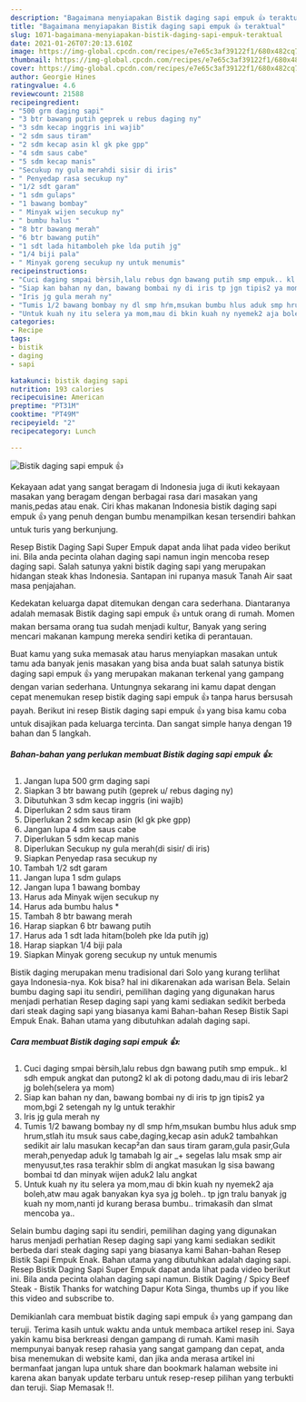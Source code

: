 ```yaml
---
description: "Bagaimana menyiapakan Bistik daging sapi empuk 👍 teraktual"
title: "Bagaimana menyiapakan Bistik daging sapi empuk 👍 teraktual"
slug: 1071-bagaimana-menyiapakan-bistik-daging-sapi-empuk-teraktual
date: 2021-01-26T07:20:13.610Z
image: https://img-global.cpcdn.com/recipes/e7e65c3af39122f1/680x482cq70/bistik-daging-sapi-empuk-👍-foto-resep-utama.jpg
thumbnail: https://img-global.cpcdn.com/recipes/e7e65c3af39122f1/680x482cq70/bistik-daging-sapi-empuk-👍-foto-resep-utama.jpg
cover: https://img-global.cpcdn.com/recipes/e7e65c3af39122f1/680x482cq70/bistik-daging-sapi-empuk-👍-foto-resep-utama.jpg
author: Georgie Hines
ratingvalue: 4.6
reviewcount: 21588
recipeingredient:
- "500 grm daging sapi"
- "3 btr bawang putih geprek u rebus daging ny"
- "3 sdm kecap inggris ini wajib"
- "2 sdm saus tiram"
- "2 sdm kecap asin kl gk pke gpp"
- "4 sdm saus cabe"
- "5 sdm kecap manis"
- "Secukup ny gula merahdi sisir di iris"
- " Penyedap rasa secukup ny"
- "1/2 sdt garam"
- "1 sdm gulaps"
- "1 bawang bombay"
- " Minyak wijen secukup ny"
- " bumbu halus "
- "8 btr bawang merah"
- "6 btr bawang putih"
- "1 sdt lada hitamboleh pke lda putih jg"
- "1/4 biji pala"
- " Minyak goreng secukup ny untuk menumis"
recipeinstructions:
- "Cuci daging smpai bèrsih,lalu rebus dgn bawang putih smp empuk.. kl sdh empuk angkat dan putong2 kl ak di potong dadu,mau di iris lebar2 jg boleh(selera ya mom)"
- "Siap kan bahan ny dan, bawang bombai ny di iris tp jgn tipis2 ya mom,bgi 2 setengah ny lg untuk terakhir"
- "Iris jg gula merah ny"
- "Tumis 1/2 bawang bombay ny dl smp hŕm,msukan bumbu hlus aduk smp hrum,stlah itu msuk saus cabe,daging,kecap asin aduk2 tambahkan sedikit air lalu masukan kecap²an dan saus tiram garam,gula pasir,Gula merah,penyedap aduk lg tamabah lg air _+ segelas lalu msak smp air menyusut,tes rasa terakhir sblm di angkat masukan lg sisa bawang bombai td dan minyak wijen aduk2 lalu angkat"
- "Untuk kuah ny itu selera ya mom,mau di bkin kuah ny nyemek2 aja boleh,atw mau agak banyakan kya sya jg boleh.. tp jgn tralu banyak jg kuah ny mom,nanti jd kurang berasa bumbu.. trimakasih dan slmat mencoba ya.."
categories:
- Recipe
tags:
- bistik
- daging
- sapi

katakunci: bistik daging sapi 
nutrition: 193 calories
recipecuisine: American
preptime: "PT31M"
cooktime: "PT49M"
recipeyield: "2"
recipecategory: Lunch

---
```



![Bistik daging sapi empuk 👍](https://img-global.cpcdn.com/recipes/e7e65c3af39122f1/680x482cq70/bistik-daging-sapi-empuk-👍-foto-resep-utama.jpg)

Kekayaan adat yang sangat beragam di Indonesia juga di ikuti kekayaan masakan yang beragam dengan berbagai rasa dari masakan yang manis,pedas atau enak. Ciri khas makanan Indonesia bistik daging sapi empuk 👍 yang penuh dengan bumbu menampilkan kesan tersendiri bahkan untuk turis yang berkunjung.


Resep Bistik Daging Sapi Super Empuk dapat anda lihat pada video berikut ini. Bila anda pecinta olahan daging sapi namun ingin mencoba resep daging sapi. Salah satunya yakni bistik daging sapi yang merupakan hidangan steak khas Indonesia. Santapan ini rupanya masuk Tanah Air saat masa penjajahan.

Kedekatan keluarga dapat ditemukan dengan cara sederhana. Diantaranya adalah memasak Bistik daging sapi empuk 👍 untuk orang di rumah. Momen makan bersama orang tua sudah menjadi kultur, Banyak yang sering mencari makanan kampung mereka sendiri ketika di perantauan.

Buat kamu yang suka memasak atau harus menyiapkan masakan untuk tamu ada banyak jenis masakan yang bisa anda buat salah satunya bistik daging sapi empuk 👍 yang merupakan makanan terkenal yang gampang dengan varian sederhana. Untungnya sekarang ini kamu dapat dengan cepat menemukan resep bistik daging sapi empuk 👍 tanpa harus bersusah payah.
Berikut ini resep Bistik daging sapi empuk 👍 yang bisa kamu coba untuk disajikan pada keluarga tercinta. Dan sangat simple hanya dengan 19 bahan dan 5 langkah.


<!--inarticleads1-->

##### Bahan-bahan yang perlukan membuat Bistik daging sapi empuk 👍:

1. Jangan lupa 500 grm daging sapi
1. Siapkan 3 btr bawang putih (geprek u/ rebus daging ny)
1. Dibutuhkan 3 sdm kecap inggris (ini wajib)
1. Diperlukan 2 sdm saus tiram
1. Diperlukan 2 sdm kecap asin (kl gk pke gpp)
1. Jangan lupa 4 sdm saus cabe
1. Diperlukan 5 sdm kecap manis
1. Diperlukan Secukup ny gula merah(di sisir/ di iris)
1. Siapkan  Penyedap rasa secukup ny
1. Tambah 1/2 sdt garam
1. Jangan lupa 1 sdm gulaps
1. Jangan lupa 1 bawang bombay
1. Harus ada  Minyak wijen secukup ny
1. Harus ada  bumbu halus *
1. Tambah 8 btr bawang merah
1. Harap siapkan 6 btr bawang putih
1. Harus ada 1 sdt lada hitam(boleh pke lda putih jg)
1. Harap siapkan 1/4 biji pala
1. Siapkan  Minyak goreng secukup ny untuk menumis


Bistik daging merupakan menu tradisional dari Solo yang kurang terlihat gaya Indonesia-nya. Kok bisa? hal ini dikarenakan ada warisan Bela. Selain bumbu daging sapi itu sendiri, pemilihan daging yang digunakan harus menjadi perhatian Resep daging sapi yang kami sediakan sedikit berbeda dari steak daging sapi yang biasanya kami Bahan-bahan Resep Bistik Sapi Empuk Enak. Bahan utama yang dibutuhkan adalah daging sapi. 

<!--inarticleads2-->

##### Cara membuat  Bistik daging sapi empuk 👍:

1. Cuci daging smpai bèrsih,lalu rebus dgn bawang putih smp empuk.. kl sdh empuk angkat dan putong2 kl ak di potong dadu,mau di iris lebar2 jg boleh(selera ya mom)
1. Siap kan bahan ny dan, bawang bombai ny di iris tp jgn tipis2 ya mom,bgi 2 setengah ny lg untuk terakhir
1. Iris jg gula merah ny
1. Tumis 1/2 bawang bombay ny dl smp hŕm,msukan bumbu hlus aduk smp hrum,stlah itu msuk saus cabe,daging,kecap asin aduk2 tambahkan sedikit air lalu masukan kecap²an dan saus tiram garam,gula pasir,Gula merah,penyedap aduk lg tamabah lg air _+ segelas lalu msak smp air menyusut,tes rasa terakhir sblm di angkat masukan lg sisa bawang bombai td dan minyak wijen aduk2 lalu angkat
1. Untuk kuah ny itu selera ya mom,mau di bkin kuah ny nyemek2 aja boleh,atw mau agak banyakan kya sya jg boleh.. tp jgn tralu banyak jg kuah ny mom,nanti jd kurang berasa bumbu.. trimakasih dan slmat mencoba ya..


Selain bumbu daging sapi itu sendiri, pemilihan daging yang digunakan harus menjadi perhatian Resep daging sapi yang kami sediakan sedikit berbeda dari steak daging sapi yang biasanya kami Bahan-bahan Resep Bistik Sapi Empuk Enak. Bahan utama yang dibutuhkan adalah daging sapi. Resep Bistik Daging Sapi Super Empuk dapat anda lihat pada video berikut ini. Bila anda pecinta olahan daging sapi namun. Bistik Daging / Spicy Beef Steak - Bistik Thanks for watching Dapur Kota Singa, thumbs up if you like this video and subscribe to. 

Demikianlah cara membuat bistik daging sapi empuk 👍 yang gampang dan teruji. Terima kasih untuk waktu anda untuk membaca artikel resep ini. Saya yakin kamu bisa berkreasi dengan gampang di rumah. Kami masih mempunyai banyak resep rahasia yang sangat gampang dan cepat, anda bisa menemukan di website kami, dan jika anda merasa artikel ini bermanfaat jangan lupa untuk share dan bookmark halaman website ini karena akan banyak update terbaru untuk resep-resep pilihan yang terbukti dan teruji. Siap Memasak !!. 
